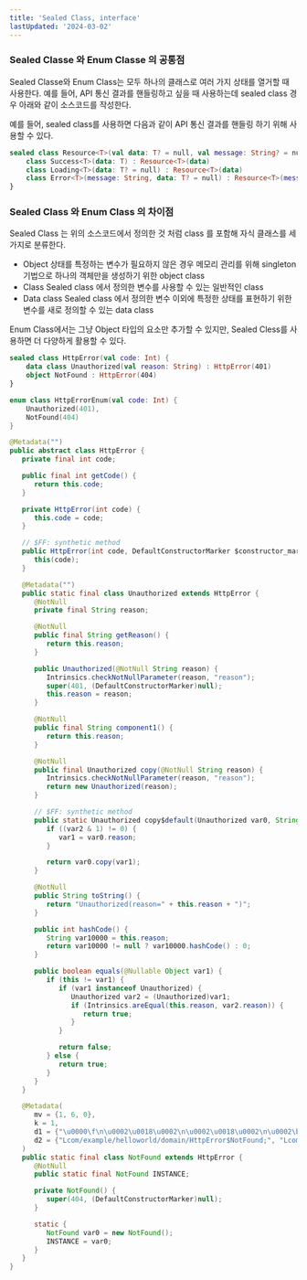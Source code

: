 ```yaml
---
title: 'Sealed Class, interface'
lastUpdated: '2024-03-02'
---
```


### Sealed Classe 와 Enum Classe 의 공통점

Sealed Classe와 Enum Class는 모두 하나의 클래스로 여러 가지 상태를 열거할 때 사용한다.
예를 들어, API 통신 결과를 핸들링하고 싶을 때 사용하는데 sealed class 경우 아래와 같이 소스코드를 작성한다.

예를 들어, sealed class를 사용하면  다음과 같이 API 통신 결과를 핸들링 하기 위해 사용할 수 있다.

```kotlin
sealed class Resource<T>(val data: T? = null, val message: String? = null) {
	class Success<T>(data: T) : Resource<T>(data)
    class Loading<T>(data: T? = null) : Resource<T>(data)
    class Error<T>(message: String, data: T? = null) : Resource<T>(message, data)
}
```

### Sealed Class 와 Enum Class 의 차이점

Sealed Class 는 위의 소스코드에서 정의한 것 처럼 class 를 포함해 자식 클래스를 세 가지로 분류한다.
- Object 
    상태를 특정하는 변수가 필요하지 않은 경우 메모리 관리를 위해 singleton 기법으로 하나의 객체만을 생성하기 위한 object class
- Class
    Sealed class 에서 정의한 변수를 사용할 수 있는 일반적인 class
- Data class
    Sealed class 에서 정의한 변수 이외에 특정한 상태를 표현하기 위한 변수를 새로 정의할 수 있는 data class

Enum Class에서는 그냥 Object 타입의 요소만 추가할 수 있지만, Sealed Cless를 사용하면 더 다양하게 활용할 수 있다.

```kotlin
sealed class HttpError(val code: Int) {
	data class Unauthorized(val reason: String) : HttpError(401)
    object NotFound : HttpError(404)
}
```

```kotlin
enum class HttpErrorEnum(val code: Int) {
	Unauthorized(401),
    NotFound(404)
}
```

```java
@Metadata("")
public abstract class HttpError {
   private final int code;

   public final int getCode() {
      return this.code;
   }

   private HttpError(int code) {
      this.code = code;
   }

   // $FF: synthetic method
   public HttpError(int code, DefaultConstructorMarker $constructor_marker) {
      this(code);
   }

   @Metadata("")
   public static final class Unauthorized extends HttpError {
      @NotNull
      private final String reason;

      @NotNull
      public final String getReason() {
         return this.reason;
      }

      public Unauthorized(@NotNull String reason) {
         Intrinsics.checkNotNullParameter(reason, "reason");
         super(401, (DefaultConstructorMarker)null);
         this.reason = reason;
      }

      @NotNull
      public final String component1() {
         return this.reason;
      }

      @NotNull
      public final Unauthorized copy(@NotNull String reason) {
         Intrinsics.checkNotNullParameter(reason, "reason");
         return new Unauthorized(reason);
      }

      // $FF: synthetic method
      public static Unauthorized copy$default(Unauthorized var0, String var1, int var2, Object var3) {
         if ((var2 & 1) != 0) {
            var1 = var0.reason;
         }

         return var0.copy(var1);
      }

      @NotNull
      public String toString() {
         return "Unauthorized(reason=" + this.reason + ")";
      }

      public int hashCode() {
         String var10000 = this.reason;
         return var10000 != null ? var10000.hashCode() : 0;
      }

      public boolean equals(@Nullable Object var1) {
         if (this != var1) {
            if (var1 instanceof Unauthorized) {
               Unauthorized var2 = (Unauthorized)var1;
               if (Intrinsics.areEqual(this.reason, var2.reason)) {
                  return true;
               }
            }

            return false;
         } else {
            return true;
         }
      }
   }

   @Metadata(
      mv = {1, 6, 0},
      k = 1,
      d1 = {"\u0000\f\n\u0002\u0018\u0002\n\u0002\u0018\u0002\n\u0002\b\u0002\bÆ\u0002\u0018\u00002\u00020\u0001B\u0007\b\u0002¢\u0006\u0002\u0010\u0002¨\u0006\u0003"},
      d2 = {"Lcom/example/helloworld/domain/HttpError$NotFound;", "Lcom/example/helloworld/domain/HttpError;", "()V", "helloworld-application"}
   )
   public static final class NotFound extends HttpError {
      @NotNull
      public static final NotFound INSTANCE;

      private NotFound() {
         super(404, (DefaultConstructorMarker)null);
      }

      static {
         NotFound var0 = new NotFound();
         INSTANCE = var0;
      }
   }
}

```